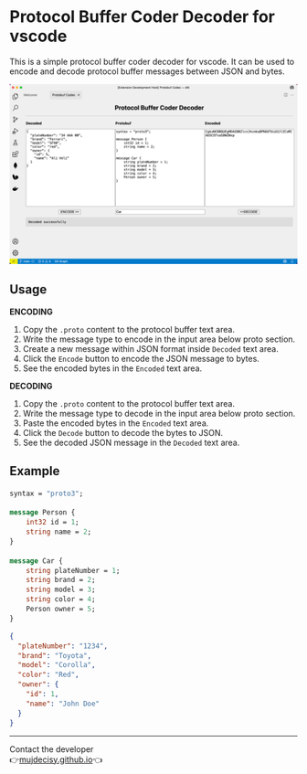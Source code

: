 # Protocol Buffer Coder Decoder for vscode

This is a simple protocol buffer coder decoder for vscode. It can be used to encode and decode protocol buffer messages between JSON and bytes.

![screenshot](./assets/screenshot.png)

## Usage

**ENCODING**
1. Copy the `.proto` content to the protocol buffer text area.
1. Write the message type to encode in the input area below proto section.
1. Create a new message within JSON format inside `Decoded` text area.
1. Click the `Encode` button to encode the JSON message to bytes.
1. See the encoded bytes in the `Encoded` text area.

**DECODING**
1. Copy the `.proto` content to the protocol buffer text area.
1. Write the message type to decode in the input area below proto section.
1. Paste the encoded bytes in the `Encoded` text area.
1. Click the `Decode` button to decode the bytes to JSON.
1. See the decoded JSON message in the `Decoded` text area.

## Example

```proto
syntax = "proto3";

message Person {
    int32 id = 1;
    string name = 2;
}

message Car {
    string plateNumber = 1;
    string brand = 2;
    string model = 3;
    string color = 4;
    Person owner = 5;
}
```

```json
{
  "plateNumber": "1234",
  "brand": "Toyota",
  "model": "Corolla",
  "color": "Red",
  "owner": {
    "id": 1,
    "name": "John Doe"
  }
}
```


-----

Contact the developer <br/>
👉[mujdecisy.github.io](https://mujdecisy.github.io)👈